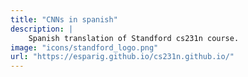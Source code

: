 ```yaml
---
title: "CNNs in spanish"
description: |
	Spanish translation of Standford cs231n course.
image: "icons/standford_logo.png"
url: "https://esparig.github.io/cs231n.github.io/"
---
```

